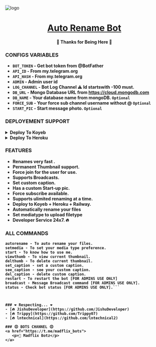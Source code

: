 <img src="https://graph.org/file/4b306f4b15c23a8f22e58.jpg" alt="logo" target="/blank">

<h1 align="center">
 <b><a href="https://t.me/autorenamexbot" target="/blank"> Auto Rename Bot </a></>
</h1>

<p align="center">🩵 Thanks for Being Here 🩵</p>


### CONFIGS VARIABLES

* `BOT_TOKEN`  - Get bot token from @BotFather
* `API_ID` - From my.telegram.org
* `API_HASH` - From my.telegram.org
* `ADMIN` - Admin user id
* `LOG_CHANNEL` - Bot Log Channel ⚠️ Id startswith -100 must.
* `DB_URL`  - Mongo Database URL from https://cloud.mongodb.com
* `DB_NAME`  - Your database name from mongoDB. `Optional`
* `FORCE_SUB` - Your force sub channel username without @ `Optional`
* `START_PIC` - Start message photo. `Optional`



### DEPLOYEMENT SUPPORT

<details><summary>Deploy To Koyeb</summary>
<p>
<br>                 
<a target="/blank" href="https://app.koyeb.com/deploy?type=git&repository=github.com/JishuDeveloper/Auto-Rename-Bot&branch=main&name=auto-rename-bot" >
  <img src="https://www.koyeb.com/static/images/deploy/button.svg" alt="Deploy">
</a>
</p>
</details>

<details><summary>Deploy To Heroku</summary>
<p>
<br>
<a href="https://heroku.com/deploy?template=https://github.com/JishuDeveloper/Auto-Rename-Bot">
  <img src="https://www.herokucdn.com/deploy/button.svg" alt="Deploy">
</a>
</p>
</details>





### FEATURES
 - Renames very fast .
 - Permanent Thumbnail support.
 - Force join for the user for use.
 - Supports Broadcasts.
 - Set custom caption.
 - Has a custom Start-up pic.
 - Force subscribe available.
 - Supports ulimited renaming at a time.
 - Deploy to Koyeb + Heroku + Railway.
 - Automatically rename your files
 - Set mediatype to upload filetype
 - Developer Service 24x7. 🔥



### ALL COMMANDS

```start - Check if the bot is running.
autorename - To auto rename your files.
setmedia - To set your media type preference.
start - To know how to use me.
viewthumb - To view current thumbnail.
delthumb - To delete current thumbnail.
set_caption - set a custom caption.
see_caption - see your custom caption.
del_caption - delete custom caption.
restart - To restart the bot [FOR ADMINS USE ONLY]
broadcast - Message Broadcast command [FOR ADMINS USE ONLY].
status - Check bot status [FOR ADMINS USE ONLY].```



### ❤️ Respecting... ❤️
- [🔥 JishuDeveloper](https://github.com/JishuDeveloper)
- [🔥 Trippy](https://github.com/Trippy07) 
- [🔥 lntechnical](https://github.com/lntechnical2)

### 😍 BOTS CHANNEL 😍
<a href="https://t.me/madflix_bots">
   <p>🤖 Madflix Botz</p>
</a>
